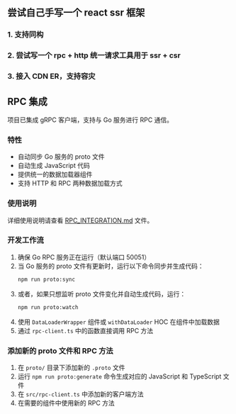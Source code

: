 ## 尝试自己手写一个 react ssr 框架

### 1. 支持同构

### 2. 尝试写一个 rpc + http 统一请求工具用于 ssr + csr

### 3. 接入 CDN ER，支持容灾

## RPC 集成

项目已集成 gRPC 客户端，支持与 Go 服务进行 RPC 通信。

### 特性

- 自动同步 Go 服务的 proto 文件
- 自动生成 JavaScript 代码
- 提供统一的数据加载器组件
- 支持 HTTP 和 RPC 两种数据加载方式

### 使用说明

详细使用说明请查看 [RPC_INTEGRATION.md](RPC_INTEGRATION.md) 文件。

### 开发工作流

1. 确保 Go RPC 服务正在运行（默认端口 50051）
2. 当 Go 服务的 proto 文件有更新时，运行以下命令同步并生成代码：
   ```bash
   npm run proto:sync
   ```
3. 或者，如果只想监听 proto 文件变化并自动生成代码，运行：
   ```bash
   npm run proto:watch
   ```
4. 使用 `DataLoaderWrapper` 组件或 `withDataLoader` HOC 在组件中加载数据
5. 通过 `rpc-client.ts` 中的函数直接调用 RPC 方法

### 添加新的 proto 文件和 RPC 方法

1. 在 `proto/` 目录下添加新的 `.proto` 文件
2. 运行 `npm run proto:generate` 命令生成对应的 JavaScript 和 TypeScript 文件
3. 在 `src/rpc-client.ts` 中添加新的客户端方法
4. 在需要的组件中使用新的 RPC 方法